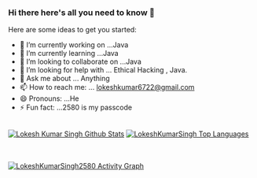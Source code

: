 ### Hi there here's all you need to know 👋




Here are some ideas to get you started:

- 🔭 I’m currently working on ...Java
- 🌱 I’m currently learning ...Java
- 👯 I’m looking to collaborate on ...Java
- 🤔 I’m looking for help with ... Ethical Hacking , Java.
- 💬 Ask me about ... Anything
- 📫 How to reach me: ... lokeshkumar6722@gmail.com
- 😄 Pronouns: ...He
- ⚡ Fun fact: ...2580 is my passcode




 <br/>
    <a href="https://github.com/LokeshKumarSingh2580/github-readme-stats"><img alt="Lokesh Kumar Singh Github Stats" src="https://github-readme-stats.vercel.app/api?username=LokeshKumarSingh2580&show_icons=true&count_private=true&theme=react&hide_border=true&bg_color=0D1117" /></a>
  <a href="https://github.com/SLokeshKumarSingh2580/github-readme-stats"><img alt="LokeshKumarSingh Top Languages" src="https://github-readme-stats.vercel.app/api/top-langs/?username=LokeshKumarSingh2580&langs_count=8&count_private=true&layout=compact&theme=react&hide_border=true&bg_color=0D1117" /></a>
  <br/>
  
  
<br/>
<br/>



<a href="https://github.comLokeshKumarSingh2580/github-readme-activity-graph"><img alt="LokeshKumarSingh2580 Activity Graph" src="https://activity-graph.herokuapp.com/graph?username=LokeshKumarSingh2580&&bg_color=0D1117&color=5BCDEC&line=5BCDEC&point=FFFFFF&hide_border=true" /></a>
